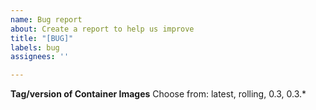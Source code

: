 ```yaml
---
name: Bug report
about: Create a report to help us improve
title: "[BUG]"
labels: bug
assignees: ''

---
```


**Tag/version of Container Images**
Choose from: latest, rolling, 0.3, 0.3.*
